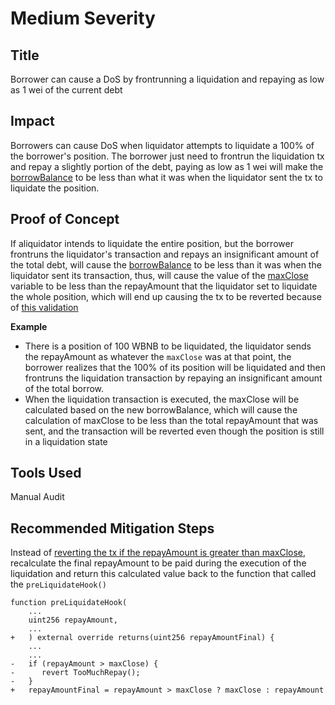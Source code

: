 # Medium Severity
## Title
Borrower can cause a DoS by frontrunning a liquidation and repaying as low as 1 wei of the current debt

## Impact
Borrowers can cause DoS when liquidator attempts to liquidate a 100% of the borrower's position.
The borrower just need to frontrun the liquidation tx and repay a slightly portion of the debt, paying as low as 1 wei will make the [borrowBalance](https://github.com/code-423n4/2023-05-venus/blob/main/contracts/Comptroller.sol#L446) to be less than what it was when the liquidator sent the tx to liquidate the position.

## Proof of Concept
If aliquidator intends to liquidate the entire position, but the borrower frontruns the liquidator's transaction and repays an insignificant amount of the total debt, will cause the [borrowBalance](https://github.com/code-423n4/2023-05-venus/blob/main/contracts/Comptroller.sol#L446) to be less than it was when the liquidator sent its transaction, thus, will cause the value of the [maxClose](https://github.com/code-423n4/2023-05-venus/blob/main/contracts/Comptroller.sol#L469) variable to be less than the repayAmount that the liquidator set to liquidate the whole position, which will end up causing the tx to be reverted because of [this validation](https://github.com/code-423n4/2023-05-venus/blob/main/contracts/Comptroller.sol#L470-L472)

**Example**
- There is a position of 100 WBNB to be liquidated, the liquidator sends the repayAmount as whatever the `maxClose` was at that point, the borrower realizes that the 100% of its position will be liquidated and then frontruns the liquidation transaction by repaying an insignificant amount of the total borrow.
 - When the liquidation transaction is executed, the maxClose will be calculated based on the new borrowBalance, which will cause the calculation of maxClose to be less than the total repayAmount that was sent, and the transaction will be reverted even though the position is still in a liquidation state


## Tools Used
Manual Audit

## Recommended Mitigation Steps
Instead of [reverting the tx if the repayAmount is greater than maxClose](https://github.com/code-423n4/2023-05-venus/blob/main/contracts/Comptroller.sol#L469-L472), recalculate the final repayAmount to be paid during the execution of the liquidation and return this calculated value back to the function that called the `preLiquidateHook()`

```solidity
function preLiquidateHook(
    ...
    uint256 repayAmount,
    ...
+   ) external override returns(uint256 repayAmountFinal) {
    ...
    ...
-   if (repayAmount > maxClose) {
-      revert TooMuchRepay();
-   }
+   repayAmountFinal = repayAmount > maxClose ? maxClose : repayAmount
```